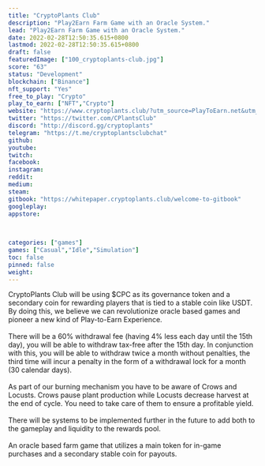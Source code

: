 ```yaml
---
title: "CryptoPlants Club"
description: "Play2Earn Farm Game with an Oracle System."
lead: "Play2Earn Farm Game with an Oracle System."
date: 2022-02-28T12:50:35.615+0800
lastmod: 2022-02-28T12:50:35.615+0800
draft: false
featuredImage: ["100_cryptoplants-club.jpg"]
score: "63"
status: "Development"
blockchain: ["Binance"]
nft_support: "Yes"
free_to_play: "Crypto"
play_to_earn: ["NFT","Crypto"]
website: "https://www.cryptoplants.club/?utm_source=PlayToEarn.net&utm_medium=organic&utm_campaign=gamepage"
twitter: "https://twitter.com/CPlantsClub"
discord: "http://discord.gg/cryptoplants"
telegram: "https://t.me/cryptoplantsclubchat"
github: 
youtube: 
twitch: 
facebook: 
instagram: 
reddit: 
medium: 
steam: 
gitbook: "https://whitepaper.cryptoplants.club/welcome-to-gitbook"
googleplay: 
appstore: 

  
    
categories: ["games"]
games: ["Casual","Idle","Simulation"]
toc: false
pinned: false
weight: 
---
```

CryptoPlants Club will be using $CPC as its governance token and a secondary coin for rewarding players that is tied to a stable coin like USDT. By doing this, we believe we can revolutionize oracle based games and pioneer a new kind of Play-to-Earn Experience.<br> <br> There will be a 60% withdrawal fee (having 4% less each day until the 15th day), you will be able to withdraw tax-free after the 15th day. In conjunction with this, you will be able to withdraw twice a month without penalties, the third time will incur a penalty in the form of a withdrawal lock for a month (30 calendar days).<br> <br> As part of our burning mechanism you have to be aware of Crows and Locusts. Crows pause plant production while Locusts decrease harvest at the end of cycle. You need to take care of them to ensure a profitable yield.<br> <br> There will be systems to be implemented further in the future to add both to the gameplay and liquidity to the rewards pool.<br> <br> An oracle based farm game that utilizes a main token for in-game purchases and a secondary stable coin for payouts.